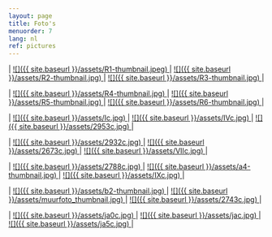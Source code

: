 ```yaml
---
layout: page
title: Foto's
menuorder: 7
lang: nl
ref: pictures
---
```

| <a href="/assets/R1.jpg"> ![]({{ site.baseurl }}/assets/R1-thumbnail.jpeg) </a> | <a href="/assets/R2.jpg"> ![]({{ site.baseurl }}/assets/R2-thumbnail.jpg) </a> | <a href="/assets/R3.jpg">  ![]({{ site.baseurl }}/assets/R3-thumbnail.jpg) </a> |

| <a href="/assets/R4.jpg"> ![]({{ site.baseurl }}/assets/R4-thumbnail.jpg) </a> | <a href="/assets/R5.jpg"> ![]({{ site.baseurl }}/assets/R5-thumbnail.jpg) </a> | <a href="/assets/R6.jpg">  ![]({{ site.baseurl }}/assets/R6-thumbnail.jpg) </a> |

| <a href="/assets/I.jpg"> ![]({{ site.baseurl }}/assets/Ic.jpg) </a> | <a href="/assets/IV.jpg"> ![]({{ site.baseurl }}/assets/IVc.jpg) </a> | <a href="/assets/2953.jpg">  ![]({{ site.baseurl }}/assets/2953c.jpg) </a> |

| <a href="/assets/2932.jpg"> ![]({{ site.baseurl }}/assets/2932c.jpg) </a> | <a href="/assets/2673.jpg"> ![]({{ site.baseurl }}/assets/2673c.jpg) </a> | <a href="/assets/VII.jpg">  ![]({{ site.baseurl }}/assets/VIIc.jpg) </a> |

| <a href="/assets/2788.jpg"> ![]({{ site.baseurl }}/assets/2788c.jpg) </a> | <a href="/assets/a4.jpg"> ![]({{ site.baseurl }}/assets/a4-thumbnail.jpg) </a> | <a href="/assets/IX.jpg"> ![]({{ site.baseurl }}/assets/IXc.jpg) </a> |

|  <a href="/assets/b2.jpg">  ![]({{ site.baseurl }}/assets/b2-thumbnail.jpg) </a> | <a href="/assets/muurfoto.jpg"> ![]({{ site.baseurl }}/assets/muurfoto_thumbnail.jpg) </a> | <a href="/assets/2743.jpg">![]({{ site.baseurl }}/assets/2743c.jpg) </a> |

|  <a href="/assets/ja0.jpg">  ![]({{ site.baseurl }}/assets/ja0c.jpg) </a> | <a href="/assets/ja.jpg"> ![]({{ site.baseurl }}/assets/jac.jpg) </a> | <a href="/assets/ja5.jpg">![]({{ site.baseurl }}/assets/ja5c.jpg) </a> |



